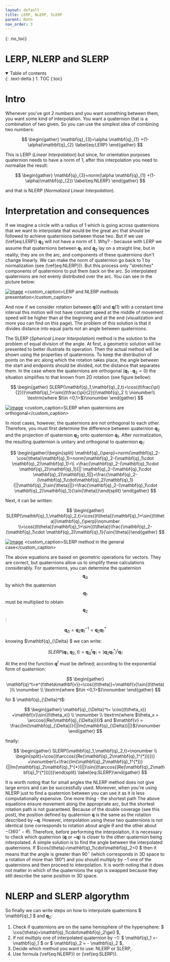 ```yaml
---
layout: default
title: LERP, NLERP, SLERP
parent: Math
nav_order: 3
---
```


<!-- comment or image allows {: .no_toc} to work correctly  (don't ask me why) -->

{: .no_toc}

# LERP, NLERP and SLERP

<details open markdown="block">
  <summary>
    Table of contents
  </summary>
  {: .text-delta }
1. TOC
{:toc}
</details>

# Intro

Whenever you've got 2 numbers and you want something between them, you want some kind of interpolation. You want a quaternion that is a combination of two given. So you can use the simplest idea of combining two numbers:

$$
\begin{gather}
\mathbf{q}_{3}=\alpha \mathbf{q}_{1} +(1-\alpha)\mathbf{q}_{2} \label{eq:LERP}
\end{gather}
$$

This is LERP (_Linear Interpolation_) but since, for orientation purposes quaternion needs to have a norm of 1, after this interpolation you need to normalize the result:

$$
\begin{gather}
\mathbf{q}_{3}=norm(\alpha \mathbf{q}_{1} +(1-\alpha)\mathbf{q}_{2}) \label{eq:NLERP}
\end{gather}
$$

and that is NLERP (_Normalized Linear Interpolation_).

# Interpretation and consequences

If we imagine a circle with a radius of 1 which is going across quaternions that we want to interpolate that would be the great arc that should be followed to achieve quaternions between those two. But if we use (\ref{eq:LERP}) $\mathbf{q}_{3}$ will not have a norm of 1. Why? - because with LERP we assume that quaternions between $\mathbf{q}_1$ and $\mathbf{q}_2$ lay on a straight line, but in reality, they are on the arc, and components of these quaternions don't change linearly. We can make the norm of quaternion go back to 1 by normalization (see (\ref{eq:NLERP})). But this process only "stretches" components of quaternions to put them back on the arc. So interpolated quaternions are not evenly distributed over the arc. You can see in the picture below:

[![image](images/LERP.png)](images/LERP.png)
<custom_caption>LERP and NLERP methods presentation</custom_caption>

And now if we consider rotation between $\mathbf{q}(0)$ and $\mathbf{q}(1)$ with a constant time interval this motion will not have constant speed at the middle of movement speed will be higher than at the beginning and at the end (visualization and more you can find on this page). The problem of this solution is that it divides distance into equal parts not an angle between quaternions.

The SLERP (_Spherical Linear Interpolation_) method is the solution to the problem of equal division of the angle. At first, a geometric solution will be presented to better illustrate its operation. Then the actual method will be shown using the properties of quaternions. To keep the distribution of points on the arc along which the rotation takes place, the angle between the start and endpoints should be divided, not the distance that separates them. In the case where the quaternions are orthogonal ($\mathbf{q}_1\cdot \mathbf{q}_2=0$) the situation simplifies to that known from 2D rotation (see figure bellow):

$$
\begin{gather}    SLERP(\mathbf{q}_1,\mathbf{q}_2,t)=\cos{(t\frac{\pi}{2})}\mathbf{q}_1+\sin{(t\frac{\pi}{2})}\mathbf{q}_2 \\ \nonumber\\ \textrm{where $t\in <0,1>$}\nonumber \end{gather}
$$

[![image](images/SLERP_1.png)](images/SLERP_1.png)
<custom_caption>SLERP when quaternions are orthogonal</custom_caption>

In most cases, however, the quaternions are not orthogonal to each other. Therefore, you must first determine the difference between quaternion $\mathbf{q}_2$ and the projection of quaternion $\mathbf{q}_2$ onto quaternion $\mathbf{q}_1$. After normalization, the resulting quaternion is unitary and orthogonal to quaternion $\mathbf{q}_1$:

$$
\begin{gather}\begin{split}    \mathbf{q}_{\perp}=norm(\mathbf{q}_2-\cos{\theta}\mathbf{q}_1)=norm(\mathbf{q}_2-(\mathbf{q}_1\cdot \mathbf{q}_2)\mathbf{q}_1)=\\   =\frac{\mathbf{q}_2-(\mathbf{q}_1\cdot \mathbf{q}_2)\mathbf{q}_1}{|| \mathbf{q}_2-(\mathbf{q}_1\cdot \mathbf{q}_2)\mathbf{q}_1||}=\frac{\mathbf{q}_2-(\mathbf{q}_1\cdot\mathbf{q}_2)\mathbf{q}_1}{||\mathbf{q}_2\sin{\theta}||}=\frac{\mathbf{q}_2-(\mathbf{q}_1\cdot \mathbf{q}_2)\mathbf{q}_1}{\sin{\theta}}\end{split}
\end{gather}
$$

Next, it can be written:

$$
\begin{gather}
SLERP(\mathbf{q}_1,\mathbf{q}_2,t)=\cos{(t\theta)}\mathbf{q}_1+\sin{(t\theta)}\mathbf{q}_{\perp}\nonumber \\=\cos{(t\theta)}\mathbf{q}_1+\sin{(t\theta)}\frac{\mathbf{q}_2-(\mathbf{q}_1\cdot \mathbf{q}_2)\mathbf{q}_1}{\sin{\theta}}\end{gather}
$$

[![image](images/SLERP_2.png)](images/SLERP_2.png)
<custom_caption>SLERP method in the general case</custom_caption>

The above equations are based on geometric operations for vectors. They are correct, but quaternions allow us to simplify these calculations considerably. For quaternions, you can determine the quaternion $$\mathbf{q}_{\Delta}$$ by which the quaternion $$\mathbf{q}_{1}$$ must be multiplied to obtain $$\mathbf{q}_{2}$$:

$$
 \begin{equation}     \mathbf{q}_{\Delta}=\mathbf{q}_2\mathbf{q}_1^{-1}= \mathbf{q}_2\mathbf{q}_1^{*}\end{equation}
$$

knowing $\mathbf{q}\_{\Delta} $ we can write:

$$
  \begin{equation}    SLERP(\mathbf{q}_1,\mathbf{q}_2,t)=\mathbf{q}_{\Delta}^t \mathbf{q}_1=\left(\mathbf{q}_2\mathbf{q}_1^{*}\right)^t\mathbf{q}_1 \end{equation}
$$

At the end the function $\mathbf{q}^t$ must be defined; according to the exponential form of quaternion:

$$
 \begin{gather}     \mathbf{q}^t=e^{t\theta\mathbf{v}}=\cos{(t\theta)}+\mathbf{v}\sin{(t\theta)}\\  \nonumber \\  \textrm{where $t\in <0,1>$}\nonumber  \end{gather}
$$

for $ \mathbf{q}\_{\Delta}^t$:

$$
 \begin{gather} \mathbf{q}_{\Delta}^t= \cos{(t\theta_x)} +\mathbf{v}\sin{(t\theta_x)} \\ \nonumber \\ \textrm{where $\theta_x = \arccos{(Re(\mathbf{q}_{\Delta}))}$ and $\mathbf{v} = \frac{Im(\mathbf{q}_{\Delta})}{||Im(\mathbf{q}_{\Delta})||}$}\nonumber \end{gather}
$$

finally:

$$
 \begin{gather}  SLERP(\mathbf{q}_1,\mathbf{q}_2,t)=\nonumber \\ \begin{split}=\cos{(t\arccos{(Re(\mathbf{q}_2\mathbf{q}_1^{*}))})} +\nonumber\\+\frac{Im(\mathbf{q}_2\mathbf{q}_1^{*})}{||Im(\mathbf{q}_2\mathbf{q}_1^{*})||}\sin{(t\arccos{(Re(\mathbf{q}_2\mathbf{q}_1^{*}))})}\end{split} \label{eq:SLERP}\end{gather}
$$

It is worth noting that for small angles the NLERP method does not give large errors and can be successfully used. Moreover, when you're using NLERP just to find a quaternion between you can use it as it is less computationally expensive.
One more thing - the shortest path
The above equations ensure movement along the appropriate arc, but the shortest rotation path is not guaranteed. Because of the double coverage (see this post), the position defined by quaternion $\mathbf{q}$ is the same as the rotation described by $\mathbf{-q}$. However, interpolation using these two quaternions is not identical (one corresponds to rotation about angle $\theta$ and the other about $-(360^{\circ}-\theta)$. Therefore, before performing the interpolation, it is necessary to check which quaternion ($\mathbf{q}$ or $\mathbf{-q}$) is closer to the other quaternion being interpolated. A simple solution is to find the angle between the interpolated quaternions. If $\cos{\theta}=\mathbf{q}_1\cdot\mathbf{q}_2<0 $ then it means that the angle is greater than $90^{\circ}$ (which corresponds in 3D space to a rotation of more than 180°) and you should multiply by $-1$ one of the quaternions and then proceed to interpolation. It is worth noting that it does not matter in which of the quaternions the sign is swapped because they still describe the same position in 3D space.

# NLERP and SLERP algorythm

So finally we can write steps on how to interpolate quaternions $ \mathbf{q}\_1 $ and $\mathbf{q}_2$:

1.  Check if quaternions are on the same hemisphere of the hypersphere: $ \cos{\theta}=\mathbf{q}\_1\cdot\mathbf{q}\_2\ge0 $,
2.  If not multiply one of interpolated quaternion by $-1$: $ \mathbf{q}\_1 =-\mathbf{q}\_1 $ or $ \mathbf{q}\_2 = - \mathbf{q}\_2 $,
3.  Decide which method you want to use: NLERP or SLERP,
4.  Use formula (\ref{eq:NLERP}) or (\ref{eq:SLERP}).
